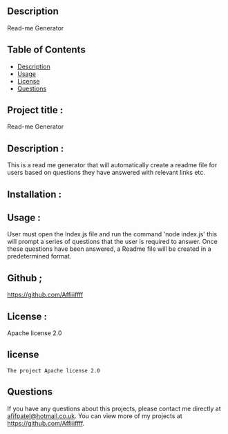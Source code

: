 ## Description

Read-me Generator

## Table of Contents

- [Description](#Description)
- [Usage](#Usage)
- [License](#license)
- [Questions](#questions)

## Project title :

Read-me Generator

## Description :

This is a read me generator that will automatically create a readme file for users based on questions they have answered with relevant links etc.

## Installation :

## Usage :

User must open the Index.js file and run the command 'node index.js'
this will prompt a series of questions that the user is required to answer.
Once these questions have been answered, a Readme file will be created in a predetermined format.

## Github ;

https://github.com/Affiiiffff

## License :

Apache license 2.0

## license

    The project Apache license 2.0

## Questions

If you have any questions about this projects, please contact me directly at afifpatel@hotmail.co.uk. You can view more of my projects at https://github.com/Affiiiffff.
